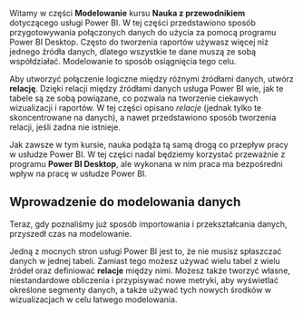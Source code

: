 Witamy w części **Modelowanie** kursu **Nauka z przewodnikiem** dotyczącego usługi Power BI. W tej części przedstawiono sposób przygotowywania połączonych danych do użycia za pomocą programu Power BI Desktop. Często do tworzenia raportów używasz więcej niż jednego źródła danych, dlatego wszystkie te dane muszą ze sobą współdziałać. Modelowanie to sposób osiągnięcia tego celu.

Aby utworzyć połączenie logiczne między różnymi źródłami danych, utwórz **relację**. Dzięki relacji między źródłami danych usługa Power BI wie, jak te tabele są ze sobą powiązane, co pozwala na tworzenie ciekawych wizualizacji i raportów. W tej części opisano *relacje* (jednak tylko te skoncentrowane na danych), a nawet przedstawiono sposób tworzenia relacji, jeśli żadna nie istnieje.

Jak zawsze w tym kursie, nauka podąża tą samą drogą co przepływ pracy w usłudze Power BI. W tej części nadal będziemy korzystać przeważnie z programu **Power BI Desktop**, ale wykonana w nim praca ma bezpośredni wpływ na pracę w usłudze Power BI.

## <a name="introduction-to-modeling-your-data"></a>Wprowadzenie do modelowania danych
Teraz, gdy poznaliśmy już sposób importowania i przekształcania danych, przyszedł czas na modelowanie.

Jedną z mocnych stron usługi Power BI jest to, że nie musisz spłaszczać danych w jednej tabeli. Zamiast tego możesz używać wielu tabel z wielu źródeł oraz definiować **relacje** między nimi. Możesz także tworzyć własne, niestandardowe obliczenia i przypisywać nowe metryki, aby wyświetlać określone segmenty danych, a także używać tych nowych środków w wizualizacjach w celu łatwego modelowania.

